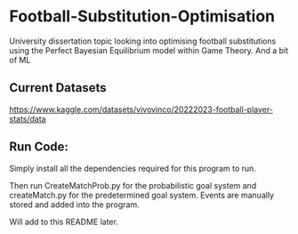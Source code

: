 # Football-Substitution-Optimisation
University dissertation topic looking into optimising football substitutions using the Perfect Bayesian Equilibrium model within Game Theory. And a bit of ML

## Current Datasets
https://www.kaggle.com/datasets/vivovinco/20222023-football-player-stats/data

## Run Code:
Simply install all the dependencies required for this program to run.

Then run CreateMatchProb.py for the probabilistic goal system and createMatch.py for the predetermined goal system.
Events are manually stored and added into the program.

Will add to this README later.
